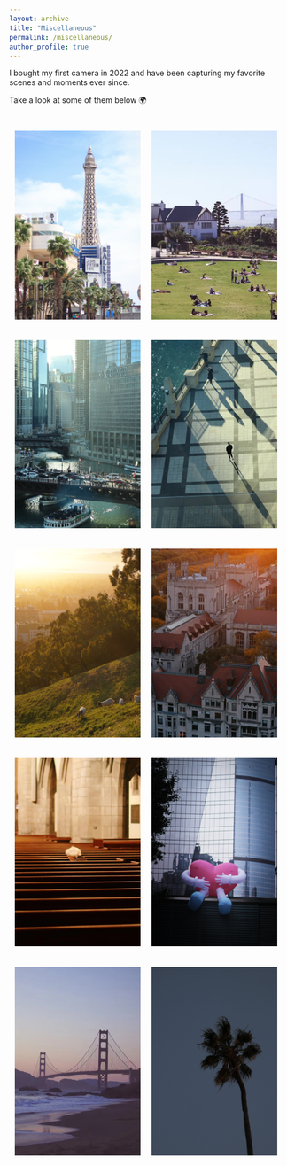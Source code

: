 ```yaml
---
layout: archive
title: "Miscellaneous"
permalink: /miscellaneous/
author_profile: true
---
```


I bought my first camera in 2022 and have been capturing my favorite scenes and moments ever since.

Take a look at some of them below 🌍 

<br>

<div style="display: flex; flex-wrap: nowrap;">
  <img src="/images/Web1-1.png" style="width: 45%; padding: 10px;">
  <img src="/images/Web1-2.png" style="width: 45%; padding: 10px;">
</div>

<br>
<div style="display: flex; flex-wrap: nowrap;">
  <img src="/images/Web2-1.png" style="width: 45%; padding: 10px;">
  <img src="/images/Web2-2.png" style="width: 45%; padding: 10px;">
</div>

<br>

<div style="display: flex; flex-wrap: nowrap;">
  <img src="/images/Web3-1.png" style="width: 45%; padding: 10px;">
  <img src="/images/Web3-2.png" style="width: 45%; padding: 10px;">
</div>

<br>

<div style="display: flex; flex-wrap: nowrap;">
  <img src="/images/Web5-2.png" style="width: 45%; padding: 10px;">
  <img src="/images/Web5-1.png" style="width: 45%; padding: 10px;">
</div>

<br>

<div style="display: flex; flex-wrap: nowrap;">
  <img src="/images/Web4-1.png" style="width: 45%; padding: 10px;">
  <img src="/images/Web4-2.png" style="width: 45%; padding: 10px;">
</div>
